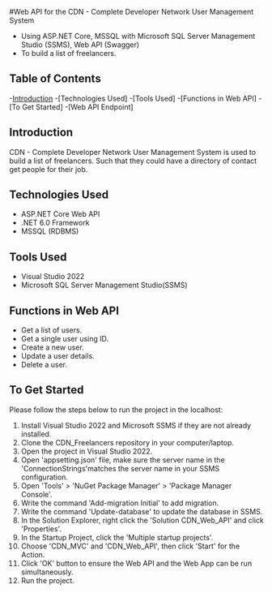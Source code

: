 #Web API for the CDN - Complete Developer Network User Management System

- Using ASP.NET Core, MSSQL with Microsoft SQL Server Management Studio (SSMS), Web API (Swagger)
- To build a list of freelancers.

## Table of Contents

-[Introduction](#introduction)
-[Technologies Used]
-[Tools Used]
-[Functions in Web API]
-[To Get Started]
-[Web API Endpoint]

## Introduction
CDN - Complete Developer Network User Management System is used to build a list of freelancers. 
Such that they could have a directory of contact get people for their job.

## Technologies Used
- ASP.NET Core Web API
- .NET 6.0 Framework
- MSSQL (RDBMS)

## Tools Used
- Visual Studio 2022
- Microsoft SQL Server Management Studio(SSMS)

## Functions in Web API
- Get a list of users.
- Get a single user using ID.
- Create a new user.
- Update a user details.
- Delete a user.

## To Get Started
Please follow the steps below to run the project in the localhost:
1. Install Visual Studio 2022 and Microsoft SSMS if they are not already installed.
2. Clone the CDN_Freelancers repository in your computer/laptop.
3. Open the project in Visual Studio 2022.
4. Open 'appsetting.json' file, make sure the server name in the 'ConnectionStrings'matches the server name in your SSMS configuration.
5. Open 'Tools' > 'NuGet Package Manager' > 'Package Manager Console'.
6. Write the command 'Add-migration Initial' to add migration.
7. Write the command 'Update-database' to update the database in SSMS.
8. In the Solution Explorer, right click the 'Solution CDN_Web_API' and click 'Properties'.
9. In the Startup Project, click the 'Multiple startup projects'.
10. Choose 'CDN_MVC' and 'CDN_Web_API', then click 'Start' for the Action.
11. Click 'OK' button to ensure the Web API and the Web App can be run simultaneously.
12. Run the project.
